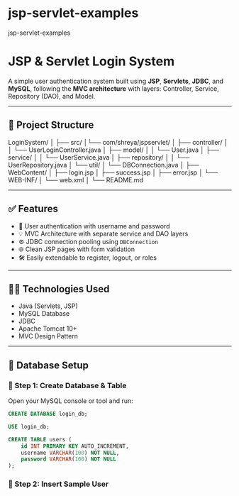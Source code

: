 # jsp-servlet-examples
jsp-servlet-examples 

# JSP & Servlet Login System

A simple user authentication system built using **JSP**, **Servlets**, **JDBC**, and **MySQL**, following the **MVC architecture** with layers: Controller, Service, Repository (DAO), and Model.

---

## 📁 Project Structure
LoginSystem/
│ ├── src/ 
│└── com/shreya/jspservlet/ 
│ ├── controller/
│ │ └── UserLoginController.java 
│ ├── model/
│ │ └── User.java 
│ ├── service/
│ │ └── UserService.java 
│ ├── repository/ 
│ │ └── UserRepository.java
│ └── util/
│ └── DBConnection.java 
│ ├── WebContent/
│ ├── login.jsp 
│ ├── success.jsp
│ ├── error.jsp 
│ └── WEB-INF/ 
│ └── web.xml
│ └── README.md


---

## ✅ Features

- 🔐 User authentication with username and password
- 💡 MVC Architecture with separate service and DAO layers
- ⚙️ JDBC connection pooling using `DBConnection`
- 🌐 Clean JSP pages with form validation
- 🛠️ Easily extendable to register, logout, or roles

---

## 🧑‍💻 Technologies Used

- Java (Servlets, JSP)
- MySQL Database
- JDBC
- Apache Tomcat 10+
- MVC Design Pattern

---

## 🧾 Database Setup

### 📌 Step 1: Create Database & Table

Open your MySQL console or tool and run:

```sql
CREATE DATABASE login_db;

USE login_db;

CREATE TABLE users (
    id INT PRIMARY KEY AUTO_INCREMENT,
    username VARCHAR(100) NOT NULL,
    password VARCHAR(100) NOT NULL
);
```
### 📌 Step 2: Insert Sample User



